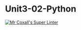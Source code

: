 # Unit3-02-Python
[![Mr Coxall's Super Linter](https://github.com/LiaD/Unit3-02-Python/workflows/Mr%20Coxall's%20Super%20Linter/badge.svg)](https://github.com/LiaD/Unit3-02-Python/actions/)
